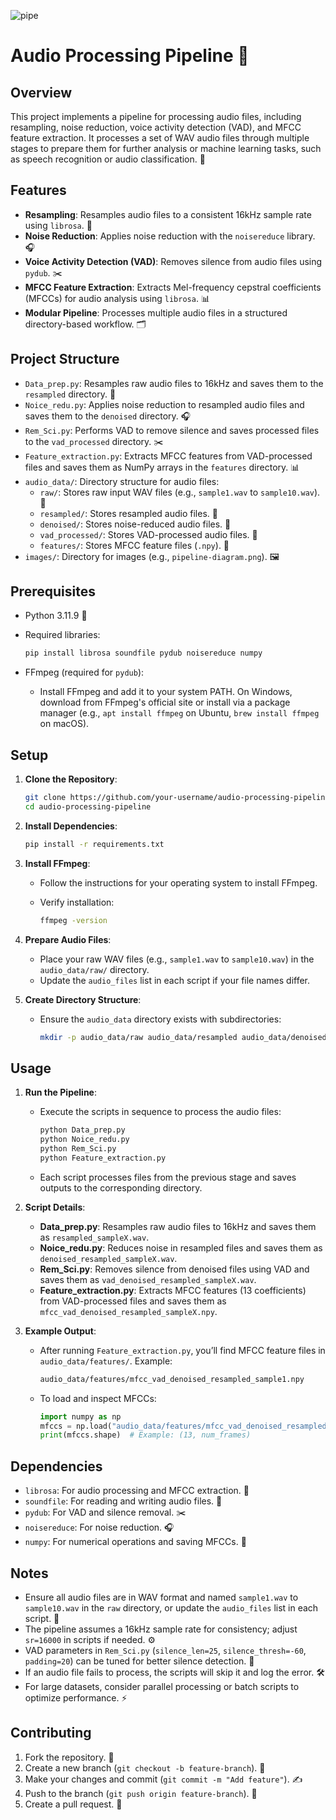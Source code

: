 
![pipe](https://github.com/user-attachments/assets/c92b399a-273c-4f67-97d3-fd17acfbc670)
# Audio Processing Pipeline 🎵

## Overview

This project implements a pipeline for processing audio files, including resampling, noise reduction, voice activity detection (VAD), and MFCC feature extraction. It processes a set of WAV audio files through multiple stages to prepare them for further analysis or machine learning tasks, such as speech recognition or audio classification. 🚀

## Features

- **Resampling**: Resamples audio files to a consistent 16kHz sample rate using `librosa`. 🔄
- **Noise Reduction**: Applies noise reduction with the `noisereduce` library. 🎧
- **Voice Activity Detection (VAD)**: Removes silence from audio files using `pydub`. ✂️
- **MFCC Feature Extraction**: Extracts Mel-frequency cepstral coefficients (MFCCs) for audio analysis using `librosa`. 📊
- **Modular Pipeline**: Processes multiple audio files in a structured directory-based workflow. 🗂️

## Project Structure

- `Data_prep.py`: Resamples raw audio files to 16kHz and saves them to the `resampled` directory. 🔄
- `Noice_redu.py`: Applies noise reduction to resampled audio files and saves them to the `denoised` directory. 🎧
- `Rem_Sci.py`: Performs VAD to remove silence and saves processed files to the `vad_processed` directory. ✂️
- `Feature_extraction.py`: Extracts MFCC features from VAD-processed files and saves them as NumPy arrays in the `features` directory. 📊
- `audio_data/`: Directory structure for audio files:
  - `raw/`: Stores raw input WAV files (e.g., `sample1.wav` to `sample10.wav`). 📂
  - `resampled/`: Stores resampled audio files. 📂
  - `denoised/`: Stores noise-reduced audio files. 📂
  - `vad_processed/`: Stores VAD-processed audio files. 📂
  - `features/`: Stores MFCC feature files (`.npy`). 📂
- `images/`: Directory for images (e.g., `pipeline-diagram.png`). 🖼️

## Prerequisites

- Python 3.11.9 🐍
- Required libraries:

  ```bash
  pip install librosa soundfile pydub noisereduce numpy
  ```
- FFmpeg (required for `pydub`):
  - Install FFmpeg and add it to your system PATH. On Windows, download from FFmpeg's official site or install via a package manager (e.g., `apt install ffmpeg` on Ubuntu, `brew install ffmpeg` on macOS).

## Setup

1. **Clone the Repository**:

   ```bash
   git clone https://github.com/your-username/audio-processing-pipeline.git
   cd audio-processing-pipeline
   ```

2. **Install Dependencies**:

   ```bash
   pip install -r requirements.txt
   ```

3. **Install FFmpeg**:

   - Follow the instructions for your operating system to install FFmpeg.
   - Verify installation:

     ```bash
     ffmpeg -version
     ```

4. **Prepare Audio Files**:

   - Place your raw WAV files (e.g., `sample1.wav` to `sample10.wav`) in the `audio_data/raw/` directory.
   - Update the `audio_files` list in each script if your file names differ.

5. **Create Directory Structure**:

   - Ensure the `audio_data` directory exists with subdirectories:

     ```bash
     mkdir -p audio_data/raw audio_data/resampled audio_data/denoised audio_data/vad_processed audio_data/features
     ```

## Usage

1. **Run the Pipeline**:

   - Execute the scripts in sequence to process the audio files:

     ```bash
     python Data_prep.py
     python Noice_redu.py
     python Rem_Sci.py
     python Feature_extraction.py
     ```
   - Each script processes files from the previous stage and saves outputs to the corresponding directory.

2. **Script Details**:

   - **Data_prep.py**: Resamples raw audio files to 16kHz and saves them as `resampled_sampleX.wav`.
   - **Noice_redu.py**: Reduces noise in resampled files and saves them as `denoised_resampled_sampleX.wav`.
   - **Rem_Sci.py**: Removes silence from denoised files using VAD and saves them as `vad_denoised_resampled_sampleX.wav`.
   - **Feature_extraction.py**: Extracts MFCC features (13 coefficients) from VAD-processed files and saves them as `mfcc_vad_denoised_resampled_sampleX.npy`.

3. **Example Output**:

   - After running `Feature_extraction.py`, you’ll find MFCC feature files in `audio_data/features/`. Example:

     ```bash
     audio_data/features/mfcc_vad_denoised_resampled_sample1.npy
     ```
   - To load and inspect MFCCs:

     ```python
     import numpy as np
     mfccs = np.load("audio_data/features/mfcc_vad_denoised_resampled_sample1.npy")
     print(mfccs.shape)  # Example: (13, num_frames)
     ```

## Dependencies

- `librosa`: For audio processing and MFCC extraction. 🎵
- `soundfile`: For reading and writing audio files. 💾
- `pydub`: For VAD and silence removal. ✂️
- `noisereduce`: For noise reduction. 🎧
- `numpy`: For numerical operations and saving MFCCs. 🔢

## Notes

- Ensure all audio files are in WAV format and named `sample1.wav` to `sample10.wav` in the `raw` directory, or update the `audio_files` list in each script. 📍
- The pipeline assumes a 16kHz sample rate for consistency; adjust `sr=16000` in scripts if needed. ⚙️
- VAD parameters in `Rem_Sci.py` (`silence_len=25`, `silence_thresh=-60`, `padding=20`) can be tuned for better silence detection. 🔧
- If an audio file fails to process, the scripts will skip it and log the error. 🛠️
- For large datasets, consider parallel processing or batch scripts to optimize performance. ⚡

## Contributing

1. Fork the repository. 🍴
2. Create a new branch (`git checkout -b feature-branch`). 🌱
3. Make your changes and commit (`git commit -m "Add feature"`). ✍️
4. Push to the branch (`git push origin feature-branch`). 🚀
5. Create a pull request. 🤝

## 
